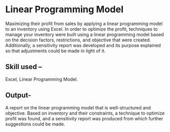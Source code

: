 # Linear Programming Model

Maximizing their profit from sales by applying a linear programming model to an inventory using Excel. In order to optimize the profit, techniques to manage your inventory were built using a linear programming model based on the decision factors, restrictions, and objective that were created. Additionally, a sensitivity report was developed and its purpose explained so that adjustments could be made in light of it.

## Skill used – 

Excel, Linear Programming Model. 

## Output-

A report on the linear programming model that is well-structured and objective. Based on inventory and their constraints, a technique to optimize profit was found, and a sensitivity report was produced from which further suggestions could be made.
